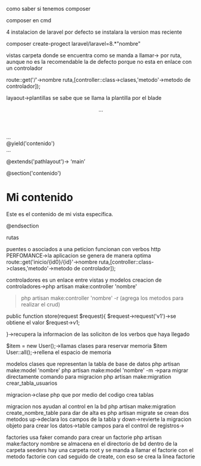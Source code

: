 como saber si tenemos composer

composer en cmd

4 instalacion de laravel
por defecto se instalara la version mas reciente

composer create-progect laravel/laravel=8.*"nombre"

vistas
carpeta donde se encuentra
como se manda a llamar-> por ruta, aunque no es la recomendable la de defecto porque no esta en enlace con un controlador

route::get('/'->nombre ruta,[controller::class->clases,'metodo'->metodo de controlador]);

layaout->plantillas
se sabe que se llama la plantilla por el blade
<html>
<head>
    <title>Mi aplicación web</title>
</head>
<body>
    <header>...</header>
    <nav>...</nav>
    <main>
        @yield('contenido')
    </main>
    <footer>...</footer>
</body>
</html>

@extends('pathlayout')-> ‘main’

@section('contenido')
    <h1>Mi contenido</h1>
    <p>Este es el contenido de mi vista específica.</p>
@endsection


rutas

puentes o asociados a una peticion
funcionan con verbos http
PERFOMANCE->la aplicacion se genera de manera optima
route::get('inicio/{id0}/{id}'->nombre ruta,[controller::class->clases,'metodo'->metodo de controlador]);

controladores
es un enlace entre vistas y modelos
creacion de controladores->php artisan make:controller 'nombre'
>php artisan make:controller 'nombre' -r (agrega los metodos para realizar el crud)

public function store(request $request){
$request->request('v1')->se obtiene el valor
$request->v1;

}->recupera la informacion de las soliciton de los verbos que haya llegado

$item = new User();->llamas clases para reservar memoria
$item User::all();->rellena el espacio de memoria


modelos
clases que representan la tabla de base de datos
php artisan make:model 'nombre'
php artisan make:model 'nombre' -m ->para migrar directamente
comando para migracion
php artisan make:migration crear_tabla_usuarios

migracion->clase php que por medio del codigo crea tablas


migracion 
nos ayudan al control en la bd
php artisan make:migration create_nombre_table
para dar de alta es
php artisan migrate
se crean dos metodos up->declara los campos de la tabla y down->revierte la migracion
objeto para crear los datos->table
campos para el control de registros->

factories
usa faker
comando para crear un factorie
php artisan make:factory nombre
se almacena en el directorio de bd
dentro de la carpeta seeders hay una carpeta root y se manda a llamar el factorie con el metodo factorie con cad seguido de create, con eso se crea la linea factorie
 
